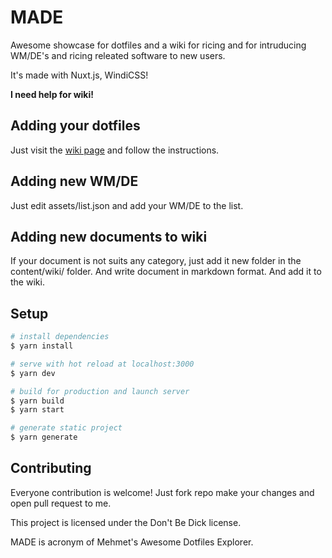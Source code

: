 
# MADE

Awesome showcase for dotfiles and a wiki for ricing and for intruducing WM/DE's
and ricing releated software to new users.

It's made with Nuxt.js, WindiCSS!

**I need help for wiki!**

## Adding your dotfiles

Just visit the [wiki page](https://made.345dev.me/wiki/introduction) and follow the instructions.

## Adding new WM/DE

Just edit assets/list.json and add your WM/DE to the list.

## Adding new documents to wiki

If your document is not suits any category, just add it new folder in the content/wiki/ folder. And write document in markdown format. And add it to the wiki.

## Setup

```bash
# install dependencies
$ yarn install

# serve with hot reload at localhost:3000
$ yarn dev

# build for production and launch server
$ yarn build
$ yarn start

# generate static project
$ yarn generate
```

## Contributing

Everyone contribution is welcome! Just fork repo make your changes and open pull request to me.

This project is licensed under the Don't Be Dick license.

MADE is acronym of Mehmet's Awesome Dotfiles Explorer.
